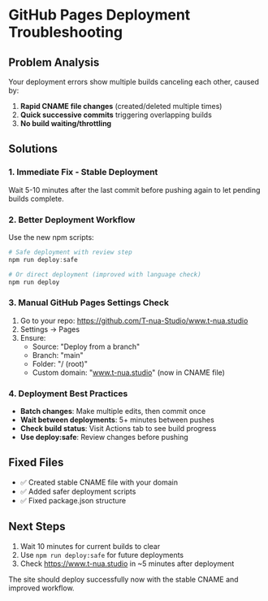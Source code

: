 # GitHub Pages Deployment Troubleshooting

## Problem Analysis
Your deployment errors show multiple builds canceling each other, caused by:
1. **Rapid CNAME file changes** (created/deleted multiple times)
2. **Quick successive commits** triggering overlapping builds
3. **No build waiting/throttling**

## Solutions

### 1. Immediate Fix - Stable Deployment
Wait 5-10 minutes after the last commit before pushing again to let pending builds complete.

### 2. Better Deployment Workflow
Use the new npm scripts:

```powershell
# Safe deployment with review step
npm run deploy:safe

# Or direct deployment (improved with language check)
npm run deploy
```

### 3. Manual GitHub Pages Settings Check
1. Go to your repo: https://github.com/T-nua-Studio/www.t-nua.studio
2. Settings → Pages
3. Ensure:
   - Source: "Deploy from a branch"
   - Branch: "main" 
   - Folder: "/ (root)"
   - Custom domain: "www.t-nua.studio" (now in CNAME file)

### 4. Deployment Best Practices
- **Batch changes**: Make multiple edits, then commit once
- **Wait between deployments**: 5+ minutes between pushes
- **Check build status**: Visit Actions tab to see build progress
- **Use deploy:safe**: Review changes before pushing

## Fixed Files
- ✅ Created stable CNAME file with your domain
- ✅ Added safer deployment scripts
- ✅ Fixed package.json structure

## Next Steps
1. Wait 10 minutes for current builds to clear
2. Use `npm run deploy:safe` for future deployments
3. Check https://www.t-nua.studio in ~5 minutes after deployment

The site should deploy successfully now with the stable CNAME and improved workflow.

